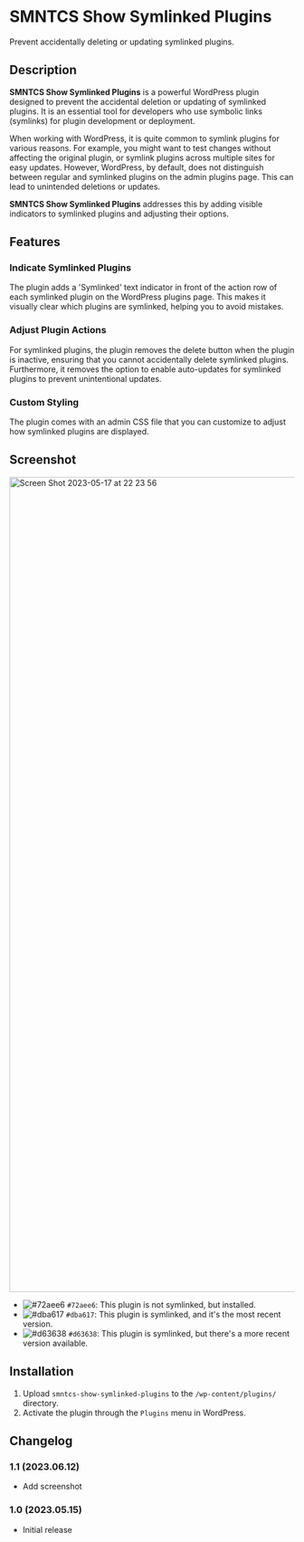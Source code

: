 # SMNTCS Show Symlinked Plugins

Prevent accidentally deleting or updating symlinked plugins.

## Description

**SMNTCS Show Symlinked Plugins** is a powerful WordPress plugin designed to prevent the accidental deletion or updating of symlinked plugins. It is an essential tool for developers who use symbolic links (symlinks) for plugin development or deployment.

When working with WordPress, it is quite common to symlink plugins for various reasons. For example, you might want to test changes without affecting the original plugin, or symlink plugins across multiple sites for easy updates. However, WordPress, by default, does not distinguish between regular and symlinked plugins on the admin plugins page. This can lead to unintended deletions or updates.

**SMNTCS Show Symlinked Plugins** addresses this by adding visible indicators to symlinked plugins and adjusting their options.

## Features

### Indicate Symlinked Plugins

The plugin adds a 'Symlinked' text indicator in front of the action row of each symlinked plugin on the WordPress plugins page. This makes it visually clear which plugins are symlinked, helping you to avoid mistakes.

### Adjust Plugin Actions

For symlinked plugins, the plugin removes the delete button when the plugin is inactive, ensuring that you cannot accidentally delete symlinked plugins. Furthermore, it removes the option to enable auto-updates for symlinked plugins to prevent unintentional updates.

### Custom Styling

The plugin comes with an admin CSS file that you can customize to adjust how symlinked plugins are displayed.

## Screenshot

<img width="1441" alt="Screen Shot 2023-05-17 at 22 23 56" src="https://github.com/nielslange/smntcs-show-symlinked-plugins/assets/3323310/c5e7fcbe-e7c9-4e2d-a026-abfb9d24a4f4">

-   ![#72aee6](https://placehold.co/15x15/72aee6/72aee6.png) `#72aee6`: This plugin is not symlinked, but installed.
-   ![#dba617](https://placehold.co/15x15/dba617/dba617.png) `#dba617`: This plugin is symlinked, and it's the most recent version.
-   ![#d63638](https://placehold.co/15x15/d63638/d63638.png) `#d63638`: This plugin is symlinked, but there's a more recent version available.

## Installation

1. Upload `smntcs-show-symlinked-plugins` to the `/wp-content/plugins/` directory.
2. Activate the plugin through the `Plugins` menu in WordPress.

## Changelog

### 1.1 (2023.06.12)

-   Add screenshot

### 1.0 (2023.05.15)

-   Initial release
